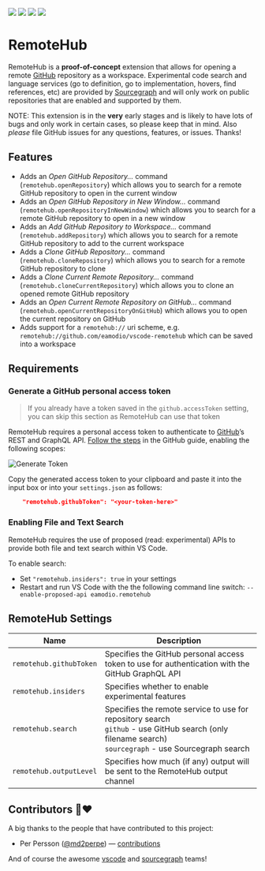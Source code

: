 [![](https://vsmarketplacebadge.apphb.com/version-short/eamodio.remotehub.svg)](https://marketplace.visualstudio.com/items?itemName=eamodio.remotehub)
[![](https://vsmarketplacebadge.apphb.com/downloads-short/eamodio.remotehub.svg)](https://marketplace.visualstudio.com/items?itemName=eamodio.remotehub)
[![](https://vsmarketplacebadge.apphb.com/rating-short/eamodio.remotehub.svg)](https://marketplace.visualstudio.com/items?itemName=eamodio.remotehub)
[![](https://img.shields.io/badge/vscode--dev--community-remotehub-blue.svg?logo=slack&labelColor=555555)](https://vscode-slack.amod.io)

# RemoteHub

RemoteHub is a **proof-of-concept** extension that allows for opening a remote [GitHub](https://github.com) repository as a workspace. Experimental code search and language services (go to definition, go to implementation, hovers, find references, etc) are provided by [Sourcegraph](https://sourcegraph.com) and will only work on public repositories that are enabled and supported by them.

NOTE: This extension is in the **very** early stages and is likely to have lots of bugs and only work in certain cases, so please keep that in mind. Also _please_ file GitHub issues for any questions, features, or issues. Thanks!

## Features

- Adds an _Open GitHub Repository..._ command (`remotehub.openRepository`) which allows you to search for a remote GitHub repository to open in the current window
- Adds an _Open GitHub Repository in New Window..._ command (`remotehub.openRepositoryInNewWindow`) which allows you to search for a remote GitHub repository to open in a new window
- Adds an _Add GitHub Repository to Workspace..._ command (`remotehub.addRepository`) which allows you to search for a remote GitHub repository to add to the current workspace
- Adds a _Clone GitHub Repository..._ command (`remotehub.cloneRepository`) which allows you to search for a remote GitHub repository to clone
- Adds a _Clone Current Remote Repository..._ command (`remotehub.cloneCurrentRepository`) which allows you to clone an opened remote GitHub repository
- Adds an _Open Current Remote Repository on GitHub..._ command (`remotehub.openCurrentRepositoryOnGitHub`) which allows you to open the current repository on GitHub
- Adds support for a `remotehub://` uri scheme, e.g. `remotehub://github.com/eamodio/vscode-remotehub` which can be saved into a workspace

## Requirements

### Generate a GitHub personal access token

> If you already have a token saved in the `github.accessToken` setting, you can skip this section as RemoteHub can use that token

RemoteHub requires a personal access token to authenticate to [GitHub](https://github.com)’s REST and GraphQL API. [Follow the steps](https://help.github.com/articles/creating-an-access-token-for-command-line-use/) in the GitHub guide, enabling the following scopes:

![Generate Token](https://raw.githubusercontent.com/eamodio/vscode-remotehub/master/images/generate-token.png)

Copy the generated access token to your clipboard and paste it into the input box or into your `settings.json` as follows:

```json
    "remotehub.githubToken": "<your-token-here>"
```

### Enabling File and Text Search

RemoteHub requires the use of proposed (read: experimental) APIs to provide both file and text search within VS Code.

To enable search:

- Set `"remotehub.insiders": true` in your settings
- Restart and run VS Code with the the following command line switch: `--enable-proposed-api eamodio.remotehub`

## RemoteHub Settings

| Name                    | Description                                                                                                                                                    |
| ----------------------- | -------------------------------------------------------------------------------------------------------------------------------------------------------------- |
| `remotehub.githubToken` | Specifies the GitHub personal access token to use for authentication with the GitHub GraphQL API                                                               |
| `remotehub.insiders`    | Specifies whether to enable experimental features                                                                                                              |
| `remotehub.search`      | Specifies the remote service to use for repository search<br />`github` - use GitHub search (only filename search)<br />`sourcegraph` - use Sourcegraph search |
| `remotehub.outputLevel` | Specifies how much (if any) output will be sent to the RemoteHub output channel                                                                                |

## Contributors 🙏&#x2764;

A big thanks to the people that have contributed to this project:

- Per Persson ([@md2perpe](https://github.com/md2perpe)) &mdash; [contributions](https://github.com/eamodio/vscode-remotehub/commits?author=md2perpe)

And of course the awesome [vscode](https://github.com/Microsoft/vscode/graphs/contributors) and [sourcegraph](https://github.com/orgs/sourcegraph/people) teams!
